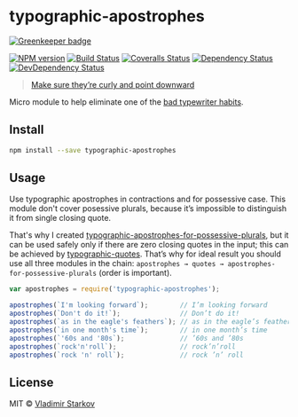 # typographic-apostrophes

[![Greenkeeper badge](https://badges.greenkeeper.io/iamstarkov/typographic-apostrophes.svg)](https://greenkeeper.io/)

[![NPM version][npm-image]][npm-url]
[![Build Status][travis-image]][travis-url]
[![Coveralls Status][coveralls-image]][coveralls-url]
[![Dependency Status][depstat-image]][depstat-url]
[![DevDependency Status][depstat-dev-image]][depstat-dev-url]

> [Make sure they’re curly and point downward][rtfm]

Micro module to help eliminate one of the [bad typewriter habits][habits].


## Install

```sh
npm install --save typographic-apostrophes
```


## Usage

Use typographic apostrophes in con­trac­tions and for pos­ses­sive case. This module don't cover posessive plurals, because it’s impossible to distinguish it from single closing quote.

That's why I created [typographic-apostrophes-for-possessive-plurals][plurals], but it can be used safely only if there are zero closing quotes in the input; this can be achieved by [typographic-quotes][quotes]. That’s why for ideal result you should use all three modules in the chain: `apostrophes → quotes → apostrophes-for-possessive-plurals` (order is important).

[plurals]: https://www.npmjs.com/package/typographic-apostrophes-for-possessive-plurals
[quotes]: https://www.npmjs.com/package/typographic-quotes

```js
var apostrophes = require('typographic-apostrophes');

apostrophes(`I'm looking forward`);        // I’m looking forward
apostrophes(`Don't do it!`);               // Don’t do it!
apostrophes(`as in the eagle's feathers`); // as in the eagle’s feathers
apostrophes(`in one month's time`);        // in one month’s time
apostrophes(`'60s and '80s`);              // ’60s and ’80s
apostrophes(`rock'n'roll`);                // rock’n’roll
apostrophes(`rock 'n' roll`);              // rock ’n’ roll
```

## License

MIT © [Vladimir Starkov](http://iamstarkov.com/)

[rtfm]: http://practicaltypography.com/apostrophes.html
[habits]: http://practicaltypography.com/typewriter-habits.html

[npm-url]: https://npmjs.org/package/typographic-apostrophes
[npm-image]: http://img.shields.io/npm/v/typographic-apostrophes.svg

[travis-url]: https://travis-ci.org/iamstarkov/typographic-apostrophes
[travis-image]: http://img.shields.io/travis/iamstarkov/typographic-apostrophes.svg

[coveralls-url]: https://coveralls.io/r/iamstarkov/typographic-apostrophes
[coveralls-image]: http://img.shields.io/coveralls/iamstarkov/typographic-apostrophes.svg

[depstat-url]: https://david-dm.org/iamstarkov/typographic-apostrophes
[depstat-image]: https://david-dm.org/iamstarkov/typographic-apostrophes.svg

[depstat-dev-url]: https://david-dm.org/iamstarkov/typographic-apostrophes
[depstat-dev-image]: https://david-dm.org/iamstarkov/typographic-apostrophes/dev-status.svg
